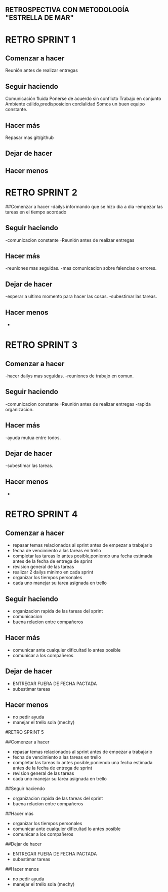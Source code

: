 ## RETROSPECTIVA CON METODOLOGÍA "ESTRELLA DE MAR"

# RETRO SPRINT 1
## Comenzar a hacer
Reunión antes de realizar entregas

## Seguir haciendo
Comunicación fluida
Ponerse de acuerdo sin conflicto
Trabajo en conjunto
Ambiente cálido,predisposicion cordialidad 
Somos un buen equipo constante.

## Hacer más
Repasar mas git/github

## Dejar de hacer


## Hacer menos

 # RETRO SPRINT 2

##Comenzar a hacer
 -dailys informando que se hizo dia a dia
 -empezar las tareas en el tiempo acordado

## Seguir haciendo
 -comunicacion constante
 -Reunión antes de realizar entregas
  

## Hacer más
 -reuniones mas seguidas.
 -mas comunicacion sobre falencias o errores.

## Dejar de hacer
 -esperar a ultimo momento para hacer las cosas.
 -subestimar las tareas.

## Hacer menos
 -
 # RETRO SPRINT 3
 
 ## Comenzar a hacer
 -hacer dailys mas seguidas.
 -reuniones de trabajo en comun.


## Seguir haciendo
-comunicacion constante
 -Reunión antes de realizar entregas
 -rapida organizacion.
 
  

## Hacer más
-ayuda mutua entre todos.

## Dejar de hacer
 -subestimar las tareas.

## Hacer menos
 -
 
 
 
  # RETRO SPRINT 4
 
 ## Comenzar a hacer
- repasar temas relacionados al sprint antes de empezar a trabajarlo
 - fecha de vencimiento a las tareas en trello
 - completar las tareas lo antes posible,poniendo una fecha estimada antes de la fecha de entrega de sprint
 - revision general de las tareas 
 - realizar 2 dailys minimo en cada sprint
 - organizar los tiempos personales
 - cada uno manejar su tarea asignada en trello



## Seguir haciendo

 - organizacion rapida de las tareas del sprint
 - comunicacion 
 - buena relacion entre compañeros
 
  

## Hacer más
- comunicar ante cualquier dificultad lo antes posible 
 - comunicar a los compañeros

## Dejar de hacer
- ENTREGAR FUERA DE FECHA PACTADA
 - subestimar tareas

## Hacer menos
 - no pedir ayuda
- manejar el trello sola (mechy)

#RETRO SPRINT 5

##Comenzar a hacer
- repasar temas relacionados al sprint antes de empezar a trabajarlo
 - fecha de vencimiento a las tareas en trello
 - completar las tareas lo antes posible,poniendo una fecha estimada antes de la fecha de entrega de sprint
 - revision general de las tareas 
- cada uno manejar su tarea asignada en trello

##Seguir haciendo
- organizacion rapida de las tareas del sprint
- buena relacion entre compañeros

##Hacer más
- organizar los tiempos personales
 - comunicar ante cualquier dificultad lo antes posible 
 - comunicar a los compañeros

##Dejar de hacer
- ENTREGAR FUERA DE FECHA PACTADA
 - subestimar tareas

##Hacer menos
- no pedir ayuda
- manejar el trello sola (mechy)

